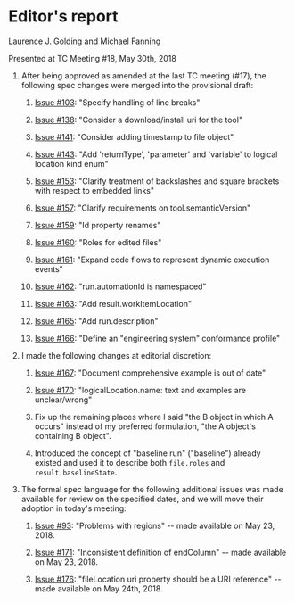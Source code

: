 # Editor's report

Laurence J. Golding and Michael Fanning

Presented at TC Meeting #18, May 30th, 2018

1. After being approved as amended at the last TC meeting (#17), the following spec changes were merged into the provisional draft:

    1. [Issue #103](https://github.com/oasis-tcs/sarif-spec/issues/103): "Specify handling of line breaks"

    1. [Issue #138](https://github.com/oasis-tcs/sarif-spec/issues/138): "Consider a download/install uri for the tool"

    1. [Issue #141](https://github.com/oasis-tcs/sarif-spec/issues/141): "Consider adding timestamp to file object"

    1. [Issue #143](https://github.com/oasis-tcs/sarif-spec/issues/143): "Add 'returnType', 'parameter' and 'variable' to logical location kind enum"

    1. [Issue #153](https://github.com/oasis-tcs/sarif-spec/issues/153): "Clarify treatment of backslashes and square brackets with respect to embedded links"

    1. [Issue #157](https://github.com/oasis-tcs/sarif-spec/issues/157): "Clarify requirements on tool.semanticVersion"

    1. [Issue #159](https://github.com/oasis-tcs/sarif-spec/issues/159): "Id property renames"

    1. [Issue #160](https://github.com/oasis-tcs/sarif-spec/issues/160): "Roles for edited files"

    1. [Issue #161](https://github.com/oasis-tcs/sarif-spec/issues/161): "Expand code flows to represent dynamic execution events"

    1. [Issue #162](https://github.com/oasis-tcs/sarif-spec/issues/162): "run.automationId is namespaced"

    1. [Issue #163](https://github.com/oasis-tcs/sarif-spec/issues/163): "Add result.workItemLocation"

    1. [Issue #165](https://github.com/oasis-tcs/sarif-spec/issues/165): "Add run.description"

    1. [Issue #166](https://github.com/oasis-tcs/sarif-spec/issues/166): "Define an "engineering system" conformance profile"

1. I made the following changes at editorial discretion:

    1. [Issue #167](https://github.com/oasis-tcs/sarif-spec/issues/167): "Document comprehensive example is out of date"

    1. [Issue #170](https://github.com/oasis-tcs/sarif-spec/issues/170): "logicalLocation.name: text and examples are unclear/wrong"

    1. Fix up the remaining places where I said "the B object in which A occurs" instead of my preferred formulation, "the A object's containing B object".

    1. Introduced the concept of "baseline run" ("baseline") already existed and used it to describe both `file.roles` and `result.baselineState`.

1. The formal spec language for the following additional issues was made available for review on the specified dates, and we will move their adoption in today's meeting:

    1. [Issue #93](https://github.com/oasis-tcs/sarif-spec/issues/93): "Problems with regions" -- made available on May 23, 2018.

    1. [Issue #171](https://github.com/oasis-tcs/sarif-spec/issues/171): "Inconsistent definition of endColumn" -- made available on May 23, 2018.

    1. [Issue #176](https://github.com/oasis-tcs/sarif-spec/issues/176): "fileLocation uri property should be a URI reference" -- made available on May 24th, 2018.